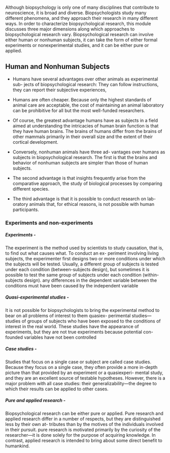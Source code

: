 Although biopsychology is only one of many disciplines
that contribute to neuroscience, it is broad and diverse.
Biopsychologists study many different phenomena, and
they approach their research in many different ways.
In order to characterize biopsychological research, this
module discusses three major dimensions along which
approaches to biopsychological research
vary. Biopsychological research can involve either human
or nonhuman subjects, it can take the form of either formal
experiments or nonexperimental studies,
and it can be either pure or applied.

## Human and Nonhuman Subjects
- Humans have several advantages
	over other animals as experimental sub-
	jects of biopsychological research: They
	can follow instructions, they can report
	their subjective experiences,

- Humans are often cheaper. Because only the highest
	standards of animal care are acceptable, the cost of
    maintaining an animal laboratory can be prohibitive 
    for all but the most well-funded researchers.
	
-  Of course, the greatest advantage humans have as subjects in a
    field aimed at understanding the intricacies of human brain 
    function is that they have human brains. The brains of
    humans differ from the brains of other mammals primarily 
    in their overall size and the extent of their cortical development.

- Conversely, nonhuman animals have three ad-
	vantages over humans as subjects in biopsychological
	research. The first is that the brains and behavior of
	nonhuman subjects are simpler than those of human
	subjects.
	
- The second advantage is that insights frequently arise
	from the comparative approach, the study of biological
	processes by comparing different species.
	
- The third
	advantage is that it is possible to conduct research on lab-
	oratory animals that, for ethical reasons, is not possible
	with human participants.

### Experiments and non-experiments
##### Experiments - 
The experiment is the method used
by scientists to study causation, that is, to find out what
causes what.
To conduct an ex-
periment involving living subjects, the experimenter first
designs two or more conditions under which the subjects
will be tested. Usually, a different group of subjects is
tested under each condition (between-subjects design),
but sometimes it is possible to test the same group of
subjects under each condition (within-subjects design).
any differences in the dependent variable between the
conditions must have been caused by the independent
variable

##### Quasi-experimental studies - 
It is not possible for
biopsychologists to bring the experimental method to bear
on all problems of interest to them
quasiex-
perimental studies—studies of groups of subjects who
have been exposed to the conditions of interest in the real
world. These studies have the appearance of experiments,
but they are not true experiments because potential con-
founded variables have not been controlled

##### Case studies -
Studies that focus on a single case or
subject are called case studies. Because they focus on a
single case, they often provide a more in-depth picture
than that provided by an experiment or a quasiexperi-
mental study, and they are an excellent source of testable
hypotheses. However, there is a major problem with all
case studies: their generalizability—the degree to which
their results can be applied to other cases.

##### Pure and applied research -
Biopsychological research can be either pure or applied.
Pure research and applied research differ in a number of
respects, but they are distinguished less by their own at-
tributes than by the motives of the individuals involved in
their pursuit. pure research is motivated primarily by the
curiosity of the researcher—it is done solely for the purpose
of acquiring knowledge. In contrast, applied research is
intended to bring about some direct benefit to humankind.